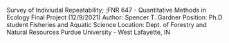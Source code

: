 Survey of Indiviudal Repeatability;
 ;FNR 647 - Quantitative Methods in Ecology
 Final Project (12/9/2021)
 Author: Spencer T. Gardner
 Position: 
       Ph.D student 
       Fisheries and Aquatic Science
 Location: 
       Dept. of Forestry and Natural Resources
       Purdue University - West Lafayette, IN
